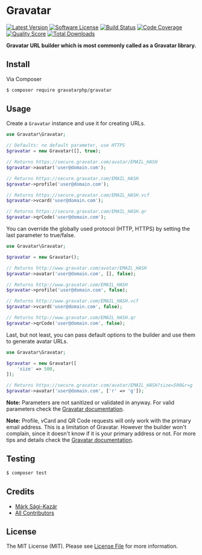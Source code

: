 # Gravatar

[![Latest Version](https://img.shields.io/github/release/gravatarphp/gravatar.svg?style=flat-square)](https://github.com/gravatarphp/gravatar/releases)
[![Software License](https://img.shields.io/badge/license-MIT-brightgreen.svg?style=flat-square)](LICENSE)
[![Build Status](https://img.shields.io/travis/gravatarphp/gravatar.svg?style=flat-square)](https://travis-ci.org/gravatarphp/gravatar)
[![Code Coverage](https://img.shields.io/scrutinizer/coverage/g/gravatarphp/gravatar.svg?style=flat-square)](https://scrutinizer-ci.com/g/gravatarphp/gravatar)
[![Quality Score](https://img.shields.io/scrutinizer/g/gravatarphp/gravatar.svg?style=flat-square)](https://scrutinizer-ci.com/g/gravatarphp/gravatar)
[![Total Downloads](https://img.shields.io/packagist/dt/gravatarphp/gravatar.svg?style=flat-square)](https://packagist.org/packages/gravatarphp/gravatar)

**Gravatar URL builder which is most commonly called as a Gravatar library.**


## Install

Via Composer

``` bash
$ composer require gravatarphp/gravatar
```


## Usage

Create a `Gravatar` instance and use it for creating URLs.

``` php
use Gravatar\Gravatar;

// Defaults: no default parameter, use HTTPS
$gravatar = new Gravatar([], true);

// Returns https://secure.gravatar.com/avatar/EMAIL_HASH
$gravatar->avatar('user@domain.com');

// Returns https://secure.gravatar.com/EMAIL_HASH
$gravatar->profile('user@domain.com');

// Returns https://secure.gravatar.com/EMAIL_HASH.vcf
$gravatar->vcard('user@domain.com');

// Returns https://secure.gravatar.com/EMAIL_HASH.qr
$gravatar->qrCode('user@domain.com');
```


You can override the globally used protocol (HTTP, HTTPS) by setting the last parameter to true/false.

``` php
use Gravatar\Gravatar;

$gravatar = new Gravatar();

// Returns http://www.gravatar.com/avatar/EMAIL_HASH
$gravatar->avatar('user@domain.com', [], false);

// Returns http://www.gravatar.com/EMAIL_HASH
$gravatar->profile('user@domain.com', false);

// Returns http://www.gravatar.com/EMAIL_HASH.vcf
$gravatar->vcard('user@domain.com', false);

// Returns http://www.gravatar.com/EMAIL_HASH.qr
$gravatar->qrCode('user@domain.com', false);
```


Last, but not least, you can pass default options to the builder and use them to generate avatar URLs.

``` php
use Gravatar\Gravatar;

$gravatar = new Gravatar([
    'size' => 500,
]);

// Returns https://secure.gravatar.com/avatar/EMAIL_HASH?size=500&r=g
$gravatar->avatar('user@domain.com', ['r' => 'g']);
```


**Note:** Parameters are not sanitized or validated in anyway. For valid parameters check the [Gravatar documentation](http://gravatar.com/site/implement/).


**Note:** Profile, vCard and QR Code requests will only work with the primary email address. This is a limitation of Gravatar. However the builder won't complain, since it doesn't know if it is your primary address or not. For more tips and details check the [Gravatar documentation](http://gravatar.com/site/implement/).


## Testing

``` bash
$ composer test
```


## Credits

- [Márk Sági-Kazár](https://github.com/sagikazarmark)
- [All Contributors](https://github.com/gravatarphp/gravatar/contributors)


## License

The MIT License (MIT). Please see [License File](LICENSE) for more information.
